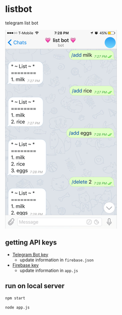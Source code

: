 # listbot
telegram list bot

![image of listbot](https://github.com/ashleytqy/listbot/blob/master/img/1.png)

## getting API keys
- [Telegram Bot key](https://core.telegram.org/bots/api)
  + update information in `firebase.json`
- [Firebase key](https://console.firebase.google.com/)
  + update information in `app.js`

## run on local server
```
npm start
```
```
node app.js
```
